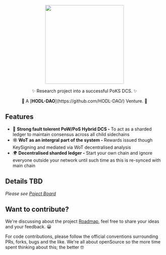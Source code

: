 <div align="center">
  <p>
    <img src="https://i.imgur.com/3hIS3zV.png" width="250" />
  </p>
  <p>
    ✨ Research project into a successful PoKS DCS. ✨ 
  </p>
  <p>
    🚀 A [<strong>HODL-DAO</strong>](https://github.com/HODL-DAO/) Venture. 🚀
  </p>
</div>

## Features

* 💪 <strong>Strong fault tolerent PoW/PoS Hybrid DCS - </strong> To act as a sharded ledger to maintain consensus across all child sidechains
* 🕸 <strong>WoT as an intergral part of the system - </strong> Rewards issued though KeySigning and mediated via WoT decentralised analysis
* 🌍 <strong>Decentralised sharded ledger - </strong> Start your own chain and ignore everyone outside your network until such time as this is re-synced with main chain


## Details TBD

<i>Please see [Poject Board](https://github.com/HODL-DAO/DoubleHelix/projects/1)</i>


## Want to contribute?

We're discussing about the project [Roadmap](https://github.com/HODL-DAO/Roadmaps/tree/master/output/DoubleHelix), feel free to share your ideas and your feedback. 😀

For code contributions, please follow the official conventions surrounding PRs, forks, bugs and the like. We're all about openSource so the more time spent thinking about this; the better 🤓
